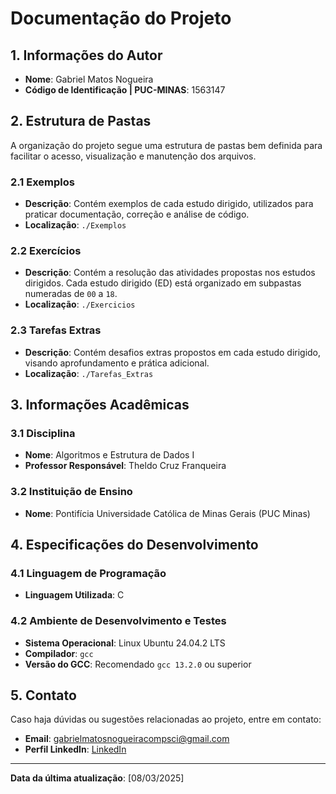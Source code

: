 # Documentação do Projeto

## 1. Informações do Autor
- **Nome**: Gabriel Matos Nogueira
- **Código de Identificação | PUC-MINAS**: 1563147

## 2. Estrutura de Pastas
A organização do projeto segue uma estrutura de pastas bem definida para facilitar o acesso, visualização e manutenção dos arquivos.

### 2.1 Exemplos
- **Descrição**: Contém exemplos de cada estudo dirigido, utilizados para praticar documentação, correção e análise de código.
- **Localização**: `./Exemplos`

### 2.2 Exercícios
- **Descrição**: Contém a resolução das atividades propostas nos estudos dirigidos. Cada estudo dirigido (ED) está organizado em subpastas numeradas de `00` a `18`.
- **Localização**: `./Exercicios`

### 2.3 Tarefas Extras
- **Descrição**: Contém desafios extras propostos em cada estudo dirigido, visando aprofundamento e prática adicional.
- **Localização**: `./Tarefas_Extras`

## 3. Informações Acadêmicas

### 3.1 Disciplina
- **Nome**: Algoritmos e Estrutura de Dados I
- **Professor Responsável**: Theldo Cruz Franqueira

### 3.2 Instituição de Ensino
- **Nome**: Pontifícia Universidade Católica de Minas Gerais (PUC Minas)

## 4. Especificações do Desenvolvimento

### 4.1 Linguagem de Programação
- **Linguagem Utilizada**: C

### 4.2 Ambiente de Desenvolvimento e Testes
- **Sistema Operacional**: Linux Ubuntu 24.04.2 LTS
- **Compilador**: `gcc`
- **Versão do GCC**: Recomendado `gcc 13.2.0` ou superior

## 5. Contato
Caso haja dúvidas ou sugestões relacionadas ao projeto, entre em contato:
- **Email**: [gabrielmatosnogueiracompsci@gmail.com](mailto:gabrielmatosnogueiracompsci@gmail.com)
- **Perfil LinkedIn**: [LinkedIn](https://www.linkedin.com/in/gabriel-nogueira-145478323/)

---
**Data da última atualização**: [08/03/2025]
